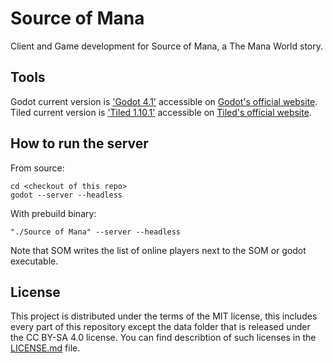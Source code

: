 # Source of Mana

Client and Game development for Source of Mana, a The Mana World story.

## Tools

Godot current version is ['Godot 4.1'](https://github.com/godotengine/godot/releases/download/4.1-stable/Godot_v4.1-stable_win64.exe.zip) accessible on [Godot's official website](https://godotengine.org/download).
Tiled current version is ['Tiled 1.10.1'](https://www.mapeditor.org/2023/04/04/tiled-1-10-1-released.html) accessible on [Tiled's official website](https://www.mapeditor.org/).

## How to run the server

From source:
```
cd <checkout of this repo>
godot --server --headless
```

With prebuild binary:
```
"./Source of Mana" --server --headless
```

Note that SOM writes the list of online players next to the SOM or godot executable.

## License

This project is distributed under the terms of the MIT license, this includes every part of this repository except the data folder that is released under the CC BY-SA 4.0 license.
You can find describtion of such licenses  in the [LICENSE.md](LICENSE.md) file.
